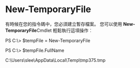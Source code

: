 # <a name="new-temporaryfile"></a>New-TemporaryFile
有時候在您的指令碼中，您必須建立暫存檔案。 您可以使用 **New-TemporaryFile**Cmdlet 輕鬆執行這項操作︰

PS C:\\&gt; $tempFile = New-TemporaryFile

PS C:\\&gt; $tempFile.FullName

C:\\Users\\slee\\AppData\\Local\\Temp\\tmp375.tmp
